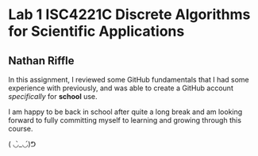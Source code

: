 # Lab 1 ISC4221C Discrete Algorithms for Scientific Applications
## Nathan Riffle 
In this assignment, I reviewed some GitHub fundamentals that I had some experience with previously, and was able to create a GitHub account *specifically* for **school** use. 

I am happy to be back in school after quite a long break and am looking forward to fully committing myself to learning and growing through this course. 

( ◡̀_◡́)ᕤ

